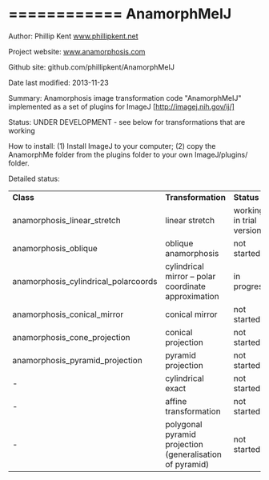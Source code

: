 ============
AnamorphMeIJ
============

Author: Phillip Kent www.phillipkent.net

Project website: www.anamorphosis.com

Github site: github.com/phillipkent/AnamorphMeIJ

Date last modified: 
2013-11-23

Summary: 
Anamorphosis image transformation code "AnamorphMeIJ" implemented as a set of plugins for ImageJ [http://imagej.nih.gov/ij/]

Status:
UNDER DEVELOPMENT - see below for transformations that are working

How to install: 
(1) Install ImageJ to your computer; (2) copy the AnamorphMe folder from the plugins folder to your own ImageJ/plugins/ folder.


Detailed status:

<table>
<tr><td><strong>Class</strong></td><td><strong>Transformation</strong></td><td><strong>Status</strong></td></tr>
<tr><td>anamorphosis_linear_stretch</td><td>linear stretch</td><td>working in trial version</td></tr>
<tr><td>anamorphosis_oblique</td><td>	oblique anamorphosis</td><td>	not started</td></tr>
<tr><td>anamorphosis_cylindrical_polarcoords</td><td>	cylindrical mirror – polar coordinate approximation</td><td>	in progress</td></tr>
<tr><td>anamorphosis_conical_mirror</td><td>conical mirror</td><td>	not started</td></tr>
<tr><td>anamorphosis_cone_projection</td><td>conical projection</td><td>	not started</td></tr>
<tr><td>anamorphosis_pyramid_projection</td><td>pyramid projection</td><td>	not started</td></tr>
<tr><td>-</td><td>   cylindrical exact </td><td>  not started</td></tr>
<tr><td>- </td><td> affine transformation</td><td>  not started</td></tr>
<tr><td>- </td><td> polygonal pyramid projection (generalisation of pyramid)</td><td> not started</td></tr>
</table>

